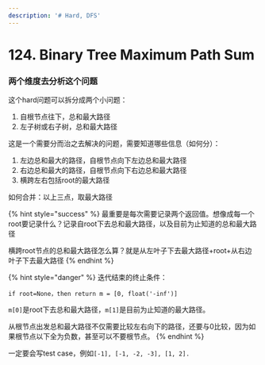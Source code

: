 ```yaml
---
description: '# Hard, DFS'
---
```


# 124. Binary Tree Maximum Path Sum

### 两个维度去分析这个问题

这个hard问题可以拆分成两个小问题：

1. 自根节点往下，总和最大路径
2. 左子树或右子树，总和最大路径

这是一个需要分而治之去解决的问题，需要知道哪些信息（如何分）：

1. 左边总和最大的路径，自根节点向下左边总和最大路径
2. 右边总和最大的路径，自根节点向下右边总和最大路径
3. 横跨左右包括root的最大路径

如何合并：以上三点，取最大路径

{% hint style="success" %}
最重要是每次需要记录两个返回值。想像成每一个root要记录什么？记录自root下去总和最大路径，以及目前为止知道的总和最大路径

横跨root节点的总和最大路径怎么算？就是从左叶子下去最大路径+root+从右边叶子下去最大路径
{% endhint %}

{% hint style="danger" %}
迭代结束的终止条件：

`if root=None，then return m = [0, float('-inf')]`

`m[0]`是root下去总和最大路径，`m[1]`是目前为止知道的最大路径。

从根节点出发总和最大路径不仅需要比较左右向下的路径，还要与0比较，因为如果根节点以下全为负数，甚至可以不要根节点。
{% endhint %}

一定要会写test case，例如`[-1], [-1, -2, -3], [1, 2].`

